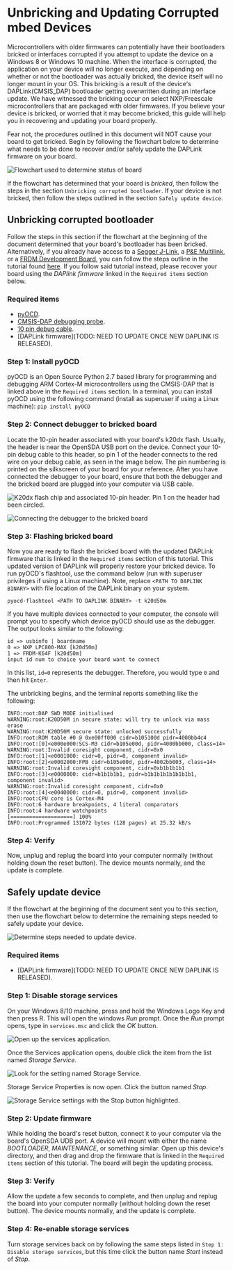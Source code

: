 # Unbricking and Updating Corrupted mbed Devices
Microcontrollers with older firmwares can potentially have their bootloaders bricked or interfaces corrupted if you attempt to update the device on a Windows 8 or Windows 10 machine. When the interface is corrupted, the application on your device will no longer execute, and depending on whether or not the bootloader was actually bricked, the device itself will no longer mount in your OS. This bricking is a result of the device's DAPLink(CMSIS_DAP) bootloader getting overwritten during an interface update. We have witnessed the bricking occur on select NXP/Freescale microcontrollers that are packaged with older firmwares. If you believe your device is bricked, or worried that it may become bricked, this guide will help you in recovering and updating your board properly.

Fear not, the procedures outlined in this document will NOT cause your board to get bricked. Begin by following the flowchart below to determine what needs to be done to recover and/or safely update the DAPLink firmware on your board.

![](images/flowchart.png "Flowchart used to determine status of board")

If the flowchart has determined that your board is _bricked_, then follow the steps in the section `Unbricking corrupted bootloader`. If your device is not bricked, then follow the steps outlined in the section `Safely update device`.

## Unbricking corrupted bootloader
Follow the steps in this section if the flowchart at the beginning of the document determined that your board's bootloader has been bricked. Alternatively, if you already have access to a [Segger J-Link](https://www.segger.com/products/debug-probes/j-link/), a [P&E Multilink](http://www.pemicro.com/products/product_viewDetails.cfm?product_id=15320137&productTab=1), or a [FRDM Development Board](http://www.nxp.com/products/software-and-tools/hardware-development-tools/freedom-development-boards:FREDEVPLA), you can follow the steps outline in the tutorial found [here](https://mcuoneclipse.com/2016/06/26/how-to-recover-the-opensda-v2-x-bootloader/). If you follow said tutorial instead, please recover your board using the _DAPlink firmware_ linked in the `Required items` section below.

### Required items
* [pyOCD](https://github.com/mbedmicro/pyOCD).
* [CMSIS-DAP debugging probe](https://developer.mbed.org/platforms/SWDAP-LPC11U35/).
* [10 pin debug cable](https://www.adafruit.com/product/1675).
* [DAPLink firmware](TODO: NEED TO UPDATE ONCE NEW DAPLINK IS RELEASED).

### Step 1: Install pyOCD
pyOCD is an Open Source Python 2.7 based library for programming and debugging ARM Cortex-M microcontrollers using the CMSIS-DAP that is linked above in the `Required items` section. In a terminal, you can install pyOCD using the following command (install as superuser if using a Linux machine):
`pip install pyOCD`

### Step 2: Connect debugger to bricked board
Locate the 10-pin header associated with your board's k20dx flash. Usually, the header is near the OpenSDA USB port on the device. Connect your 10-pin debug cable to this header, so pin 1 of the header connects to the red wire on your debug cable, as seen in the image below. The pin numbering is printed on the silkscreen of your board for your reference. After you have connected the debugger to your board, ensure that both the debugger and the bricked board are plugged into your computer via USB cable.

![](images/header.png "K20dx flash chip and associated 10-pin header. Pin 1 on the header had been circled.")

![](images/connected.png "Connecting the debugger to the bricked board")

### Step 3: Flashing bricked board
Now you are ready to flash the bricked board with the updated DAPLink firmware that is linked in the `Required items` section of this tutorial. This updated version of DAPLink will properly restore your bricked device. To run pyOCD's flashtool, use the command below (run with superuser privileges if using a Linux machine). Note, replace `<PATH TO DAPLINK BINARY>` with file location of the DAPLink binary on your system.

`pyocd-flashtool <PATH TO DAPLINK BINARY> -t k20d50m`

If you have multiple devices connected to your computer, the console will prompt you to specify which device pyOCD should use as the debugger. The output looks similar to the following:
```
id => usbinfo | boardname
0 => NXP LPC800-MAX [k20d50m]
1 => FRDM-K64F [k20d50m]
input id num to choice your board want to connect
```
In this list, `id=0` represents the debugger. Therefore, you would type `0` and then hit `Enter`.

The unbricking begins, and the terminal reports something like the following:

```
INFO:root:DAP SWD MODE initialised
WARNING:root:K20D50M in secure state: will try to unlock via mass erase
WARNING:root:K20D50M secure state: unlocked successfully
INFO:root:ROM table #0 @ 0xe00ff000 cidr=b105100d pidr=4000bb4c4
INFO:root:[0]<e000e000:SCS-M3 cidr=b105e00d, pidr=4000bb000, class=14>
WARNING:root:Invalid coresight component, cidr=0x0
INFO:root:[1]<e0001000: cidr=0, pidr=0, component invalid>
INFO:root:[2]<e0002000:FPB cidr=b105e00d, pidr=4002bb003, class=14>
WARNING:root:Invalid coresight component, cidr=0xb1b1b1b1
INFO:root:[3]<e0000000: cidr=b1b1b1b1, pidr=b1b1b1b1b1b1b1b1, component invalid>
WARNING:root:Invalid coresight component, cidr=0x0
INFO:root:[4]<e0040000: cidr=0, pidr=0, component invalid>
INFO:root:CPU core is Cortex-M4
INFO:root:6 hardware breakpoints, 4 literal comparators
INFO:root:4 hardware watchpoints
[====================] 100%
INFO:root:Programmed 131072 bytes (128 pages) at 25.32 kB/s

```

### Step 4: Verify
Now, unplug and replug the board into your computer normally (without holding down the reset button). The device mounts normally, and the update is complete.

## Safely update device
If the flowchart at the beginning of the document sent you to this section, then use the flowchart below to determine the remaining steps needed to safely update your device.

![](images/os_flowchart.png "Determine steps needed to update device.")

### Required items
* [DAPLink firmware](TODO: NEED TO UPDATE ONCE NEW DAPLINK IS RELEASED).

### Step 1: Disable storage services
On your Windows 8/10 machine, press and hold the Windows Logo Key and then press R. This will open the windows _Run_ prompt. Once the _Run_ prompt opens, type in ```services.msc``` and click the _OK_ button.

![](images/run.png "Open up the services application.")

Once the Services application opens, double click the item from the list named _Storage Service_.  

![](images/services.png "Look for the setting named Storage Service.")

Storage Service Properties is now open. Click the button named _Stop_.

![](images/stop.png "Storage Service settings with the Stop button highlighted.")

### Step 2: Update firmware
While holding the board's reset button, connect it to your computer via the board's OpenSDA UDB port. A device will mount with either the name _BOOTLOADER_, _MAINTENANCE_, or something similar. Open up this device's directory, and then drag and drop the firmware that is linked in the `Required items` section of this tutorial. The board will begin the updating process.

### Step 3: Verify
Allow the update a few seconds to complete, and then unplug and replug the board into your computer normally (without holding down the reset button). The device mounts normally, and the update is complete.

### Step 4: Re-enable storage services
Turn storage services back on by following the same steps listed in ```Step 1: Disable storage services```, but this time click the button name _Start_ instead of _Stop_.
